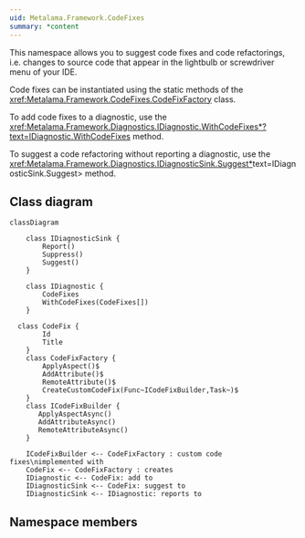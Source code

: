 ```yaml
---
uid: Metalama.Framework.CodeFixes
summary: *content
---
```


This namespace allows you to suggest code fixes and code refactorings, i.e. changes to source code that appear in the lightbulb or screwdriver menu of your IDE.

Code fixes can be instantiated using the static methods of the <xref:Metalama.Framework.CodeFixes.CodeFixFactory> class.

To add code fixes to a diagnostic, use the <xref:Metalama.Framework.Diagnostics.IDiagnostic.WithCodeFixes*?text=IDiagnostic.WithCodeFixes> method.

To suggest a code refactoring without reporting a diagnostic, use the <xref:Metalama.Framework.Diagnostics.IDiagnosticSink.Suggest*>text=IDiagnosticSink.Suggest> method.

## Class diagram

```mermaid
classDiagram

    class IDiagnosticSink {
        Report()
        Suppress()
        Suggest()
    }

    class IDiagnostic {
        CodeFixes
        WithCodeFixes(CodeFixes[])
    }

  class CodeFix {
        Id
        Title
    }
    class CodeFixFactory {
        ApplyAspect()$
        AddAttribute()$
        RemoteAttribute()$
        CreateCustomCodeFix(Func~ICodeFixBuilder,Task~)$
    }
    class ICodeFixBuilder {
       ApplyAspectAsync()
       AddAttributeAsync()
       RemoteAttributeAsync()
    }

    ICodeFixBuilder <-- CodeFixFactory : custom code fixes\nimplemented with
    CodeFix <-- CodeFixFactory : creates
    IDiagnostic <-- CodeFix: add to
    IDiagnosticSink <-- CodeFix: suggest to
    IDiagnosticSink <-- IDiagnostic: reports to
```

## Namespace members